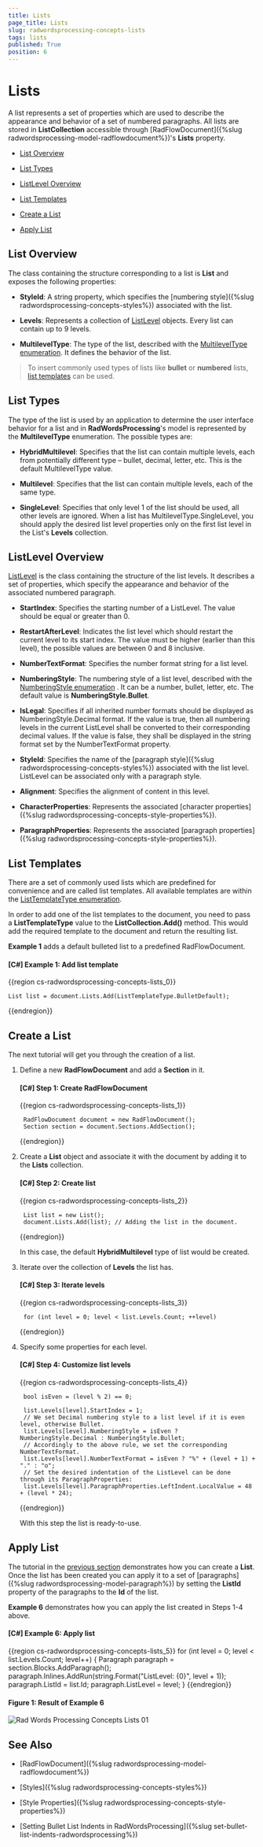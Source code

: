 ```yaml
---
title: Lists
page_title: Lists
slug: radwordsprocessing-concepts-lists
tags: lists
published: True
position: 6
---
```


# Lists



A list represents a set of properties which are used to describe the appearance and behavior of a set of numbered paragraphs. All lists are stored in __ListCollection__ accessible through [RadFlowDocument]({%slug radwordsprocessing-model-radflowdocument%})'s __Lists__ property.
      

* [List Overview](#list-overview)

* [List Types](#list-types)

* [ListLevel Overview](#listlevel-overview)

* [List Templates](#list-templates)

* [Create a List](#create-a-list)

* [Apply List](#apply-list)

## List Overview

The class containing the structure corresponding to a list is __List__ and exposes the following properties:
        

* __StyleId__: A string property, which specifies the [numbering style]({%slug radwordsprocessing-concepts-styles%}) associated with the list.
            

* __Levels__: Represents a collection of [ListLevel](#listlevel-overview) objects. Every list can contain up to 9 levels.
            

* __MultilevelType__: The type of the list, described with the [MultilevelType enumeration](https://docs.telerik.com/devtools/document-processing/api/Telerik.Windows.Documents.Flow.Model.Lists.MultilevelType.html). It defines the behavior of the list.

> To insert commonly used types of lists like **bullet** or **numbered** lists, [list templates](#list-templates) can be used.

## List Types

The type of the list is used by an application to determine the user interface behavior for a list and in __RadWordsProcessing__'s model is represented by the __MultilevelType__ enumeration. The possible types are:
        

* __HybridMultilevel__: Specifies that the list can contain multiple levels, each from potentially different type – bullet, decimal, letter, etc. This is the default MultilevelType value.
            

* __Multilevel__: Specifies that the list can contain multiple levels, each of the same type.
            

* __SingleLevel__: Specifies that only level 1 of the list should be used, all other levels are ignored. When a list has MultilevelType.SingleLevel, you should apply the desired list level properties only on the first list level in the List's __Levels__ collection.
            

## ListLevel Overview

[ListLevel](https://docs.telerik.com/devtools/document-processing/api/Telerik.Windows.Documents.Flow.Model.Lists.ListLevel.html) is the class containing the structure of the list levels. It describes a set of properties, which specify the appearance and behavior of the associated numbered paragraph.
        

* __StartIndex__: Specifies the starting number of a ListLevel. The value should be equal or greater than 0.
            

* __RestartAfterLevel__: Indicates the list level which should restart the current level to its start index. The value must be higher (earlier than this level), the possible values are between 0 and 8 inclusive.
            

* __NumberTextFormat__: Specifies the number format string for a list level.
            

* __NumberingStyle__: The numbering style of a list level, described with the [NumberingStyle enumeration](https://docs.telerik.com/devtools/document-processing/api/Telerik.Windows.Documents.Flow.Model.Lists.NumberingStyle.html) . It can be a number, bullet, letter, etc. The default value is __NumberingStyle.Bullet__.
            

* __IsLegal__: Specifies if all inherited number formats should be displayed as NumberingStyle.Decimal format. If the value is true, then all numbering levels in the current ListLevel shall be converted to their corresponding decimal values. If the value is false, they shall be displayed in the string format set by the NumberTextFormat property.
            

* __StyleId__: Specifies the name of the [paragraph style]({%slug radwordsprocessing-concepts-styles%}) associated with the list level. ListLevel can be associated only with a paragraph style.
            

* __Alignment__: Specifies the alignment of content in this level.
            

* __CharacterProperties__: Represents the associated [character properties]({%slug radwordsprocessing-concepts-style-properties%}).
            

* __ParagraphProperties__: Represents the associated [paragraph properties]({%slug radwordsprocessing-concepts-style-properties%}).
            

## List Templates

There are a set of commonly used lists which are predefined for convenience and are called list templates. All available templates are within the [ListTemplateType enumeration](https://docs.telerik.com/devtools/document-processing/api/Telerik.Windows.Documents.Flow.Model.Lists.ListTemplateType.html).
        

In order to add one of the list templates to the document, you need to pass a __ListTemplateType__ value to the __ListCollection.Add()__ method. This would add the required template to the document and return the resulting list.
        

__Example 1__ adds a default bulleted list to a predefined RadFlowDocument.
        

#### __[C#] Example 1: Add list template__

{{region cs-radwordsprocessing-concepts-lists_0}}
	            
	List list = document.Lists.Add(ListTemplateType.BulletDefault);
{{endregion}}



## Create a List

The next tutorial will get you through the creation of a list.
        

1. Define a new __RadFlowDocument__ and add a __Section__ in it.
            

	#### __[C#] Step 1: Create RadFlowDocument__
	
	{{region cs-radwordsprocessing-concepts-lists_1}}
		            
		RadFlowDocument document = new RadFlowDocument();
		Section section = document.Sections.AddSection();
	{{endregion}}



1. Create a __List__ object and associate it with the document by adding it to the __Lists__ collection.
            

	#### __[C#] Step 2: Create list__
	
	{{region cs-radwordsprocessing-concepts-lists_2}}
		            
		List list = new List();
		document.Lists.Add(list); // Adding the list in the document.
	{{endregion}}
	
	In this case, the default __HybridMultilevel__ type of list would be created.
            

1. Iterate over the collection of __Levels__ the list has.
            

	#### __[C#] Step 3: Iterate levels__
	
	{{region cs-radwordsprocessing-concepts-lists_3}}
		    
		for (int level = 0; level < list.Levels.Count; ++level)
	{{endregion}}



1. Specify some properties for each level.
            

	#### __[C#] Step 4: Customize list levels__
	
	{{region cs-radwordsprocessing-concepts-lists_4}}
		                
		bool isEven = (level % 2) == 0;
		
		list.Levels[level].StartIndex = 1;
		// We set Decimal numbering style to a list level if it is even level, otherwise Bullet.
		list.Levels[level].NumberingStyle = isEven ? NumberingStyle.Decimal : NumberingStyle.Bullet;
		// Accordingly to the above rule, we set the corresponding NumberTextFormat.
		list.Levels[level].NumberTextFormat = isEven ? "%" + (level + 1) + "." : "o";
		// Set the desired indentation of the ListLevel can be done through its ParagraphProperties:
		list.Levels[level].ParagraphProperties.LeftIndent.LocalValue = 48 + (level * 24);
	{{endregion}}
	
	With this step the list is ready-to-use.
            

## Apply List

The tutorial in the [previous section](#create-a-list) demonstrates how you can create a __List__. Once the list has been created you can apply it to a set of [paragraphs]({%slug radwordsprocessing-model-paragraph%}) by setting the __ListId__ property of the paragraphs to the __Id__ of the list.
        

__Example 6__ demonstrates how you can apply the list created in Steps 1-4 above.
        

#### __[C#] Example 6: Apply list__

{{region cs-radwordsprocessing-concepts-lists_5}}
	for (int level = 0; level < list.Levels.Count; level++)
	{
	    Paragraph paragraph = section.Blocks.AddParagraph();
	    paragraph.Inlines.AddRun(string.Format("ListLevel: {0}", level + 1));
	    paragraph.ListId = list.Id;
	    paragraph.ListLevel = level;
	}
{{endregion}}



#### Figure 1: Result of Example 6

![Rad Words Processing Concepts Lists 01](images/RadWordsProcessing_Concepts_Lists_01.png)

## See Also

 * [RadFlowDocument]({%slug radwordsprocessing-model-radflowdocument%})

 * [Styles]({%slug radwordsprocessing-concepts-styles%})

 * [Style Properties]({%slug radwordsprocessing-concepts-style-properties%})

 * [Setting Bullet List Indents in RadWordsProcessing]({%slug set-bullet-list-indents-radwordsprocessing%})
